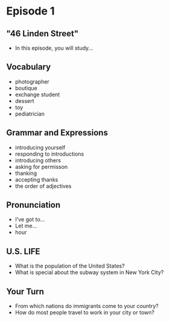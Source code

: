 # Episode 1
## "46 Linden Street"

- In this episode, you will study...

## Vocabulary
- photographer
- boutique
- exchange student
- dessert
- toy
- pediatrician

## Grammar and Expressions
- introducing yourself
- responding to introductions
- introducing others
- asking for permisson
- thanking
- accepting thanks
- the order of adjectives

## Pronunciation
- I've got to...
- Let me...
- hour

## U.S. LIFE
- What is the population of the United States?
- What is special about the subway system in New York City?

## Your Turn
- From which nations do immigrants come to your country?
- How do most people travel to work in your city or town?

























